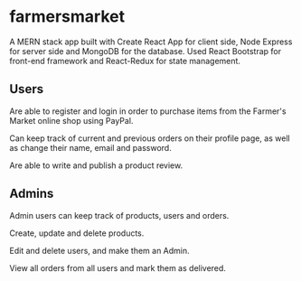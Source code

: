 # farmersmarket

A MERN stack app built with Create React App for client side, Node Express for server side and MongoDB for the database. Used React Bootstrap for front-end framework and React-Redux for state management.

Users
-
Are able to register and login in order to purchase items from the Farmer's Market online shop using PayPal.

Can keep track of current and previous orders on their profile page, as well as change their name, email and password.

Are able to write and publish a product review.

Admins
- 
Admin users can keep track of products, users and orders.

Create, update and delete products.

Edit and delete users, and make them an Admin.

View all orders from all users and mark them as delivered.
